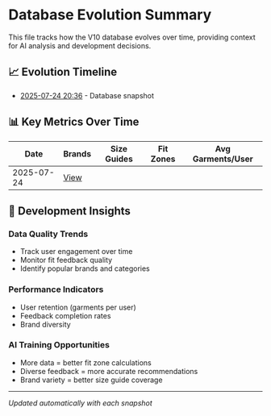 # Database Evolution Summary

This file tracks how the V10 database evolves over time, providing context for AI analysis and development decisions.

## 📈 Evolution Timeline

- [2025-07-24 20:36](./database_evolution_20250724_203642.md) - Database snapshot

## 📊 Key Metrics Over Time

| Date | Brands | Size Guides | Fit Zones | Avg Garments/User |
|------|--------|------------|-----------|-------------------|
| 2025-07-24 | [View](./database_evolution_20250724_203642.md) | | | | |

## 🎯 Development Insights

### Data Quality Trends
- Track user engagement over time
- Monitor fit feedback quality
- Identify popular brands and categories

### Performance Indicators
- User retention (garments per user)
- Feedback completion rates
- Brand diversity

### AI Training Opportunities
- More data = better fit zone calculations
- Diverse feedback = more accurate recommendations
- Brand variety = better size guide coverage

---
*Updated automatically with each snapshot*
